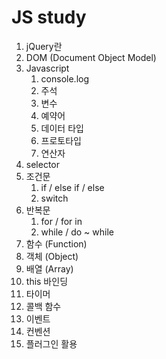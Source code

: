 # JS study

1. jQuery란
2. DOM (Document Object Model)
3. Javascript
    1. console.log
    2. 주석
    3. 변수
    4. 예약어
    5. 데이터 타입
    6. 프로토타입
    7. 연산자
4. selector
5. 조건문
    1. if / else if / else 
    2. switch
6. 반복문
    1. for / for in
    2. while / do ~ while
7. 함수 (Function)
8. 객체 (Object)
9. 배열 (Array)
10. this 바인딩
11. 타이머
12. 콜백 함수
13. 이벤트
14. 컨벤션
15. 플러그인 활용